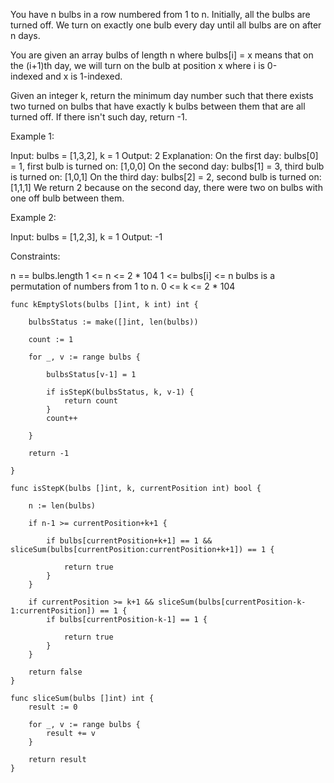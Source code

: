 You have n bulbs in a row numbered from 1 to n. Initially, all the bulbs are turned off. We turn on exactly one bulb every day until all bulbs are on after n days.

You are given an array bulbs of length n where bulbs[i] = x means that on the (i+1)th day, we will turn on the bulb at position x where i is 0-indexed and x is 1-indexed.

Given an integer k, return the minimum day number such that there exists two turned on bulbs that have exactly k bulbs between them that are all turned off. If there isn't such day, return -1.

Example 1:  

Input: bulbs = [1,3,2], k = 1
Output: 2
Explanation:
On the first day: bulbs[0] = 1, first bulb is turned on: [1,0,0]
On the second day: bulbs[1] = 3, third bulb is turned on: [1,0,1]
On the third day: bulbs[2] = 2, second bulb is turned on: [1,1,1]
We return 2 because on the second day, there were two on bulbs with one off bulb between them.  


Example 2:

Input: bulbs = [1,2,3], k = 1
Output: -1
 

Constraints:

n == bulbs.length
1 <= n <= 2 * 104
1 <= bulbs[i] <= n
bulbs is a permutation of numbers from 1 to n.
0 <= k <= 2 * 104

```
func kEmptySlots(bulbs []int, k int) int {

	bulbsStatus := make([]int, len(bulbs))

	count := 1

	for _, v := range bulbs {

		bulbsStatus[v-1] = 1

		if isStepK(bulbsStatus, k, v-1) {
			return count
		}
		count++

	}

	return -1

}

func isStepK(bulbs []int, k, currentPosition int) bool {

	n := len(bulbs)

	if n-1 >= currentPosition+k+1 {

		if bulbs[currentPosition+k+1] == 1 && sliceSum(bulbs[currentPosition:currentPosition+k+1]) == 1 {

			return true
		}
	}

	if currentPosition >= k+1 && sliceSum(bulbs[currentPosition-k-1:currentPosition]) == 1 {
		if bulbs[currentPosition-k-1] == 1 {

			return true
		}
	}

	return false
}

func sliceSum(bulbs []int) int {
	result := 0

	for _, v := range bulbs {
		result += v
	}

	return result
}
```
